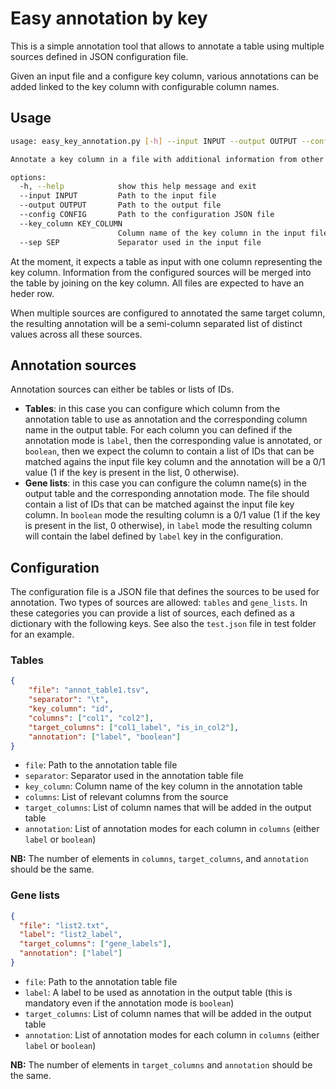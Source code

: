 # Easy annotation by key

This is a simple annotation tool that allows to annotate a table using multiple sources defined in JSON configuration file.

Given an input file and a configure key column, various annotations can be added linked to the key column with configurable column names.

## Usage

```bash
usage: easy_key_annotation.py [-h] --input INPUT --output OUTPUT --config CONFIG --key_column KEY_COLUMN [--sep SEP]

Annotate a key column in a file with additional information from other files

options:
  -h, --help            show this help message and exit
  --input INPUT         Path to the input file
  --output OUTPUT       Path to the output file
  --config CONFIG       Path to the configuration JSON file
  --key_column KEY_COLUMN
                        Column name of the key column in the input file
  --sep SEP             Separator used in the input file
```

At the moment, it expects a table as input with one column representing the key column. Information from the configured sources will be merged into the table by joining on the key column. All files are expected to have an heder row.

When multiple sources are configured to annotated the same target column, the resulting annotation will be a semi-column separated list of distinct values across all these sources.

## Annotation sources

Annotation sources can either be tables or lists of IDs. 

- **Tables**: in this case you can configure which column from the annotation table to use as annotation and the corresponding column name in the output table. For each column you can defined if the annotation mode is `label`, then the corresponding value is annotated, or `boolean`, then we expect the column to contain a list of IDs that can be matched agains the input file key column and the annotation will be a 0/1 value (1 if the key is present in the list, 0 otherwise).
- **Gene lists**: in this case you can configure the column name(s) in the output table and the corresponding annotation mode. The file should contain a list of IDs that can be matched against the input file key column. In `boolean` mode the resulting column is a 0/1 value (1 if the key is present in the list, 0 otherwise), in `label` mode the resulting column will contain the label defined by `label` key in the configuration.

## Configuration

The configuration file is a JSON file that defines the sources to be used for annotation. Two types of sources are allowed: `tables` and `gene_lists`. In these categories you can provide a list of sources, each defined as a dictionary with the following keys. See also the `test.json` file in test folder for an example.

### Tables

```json
{
	"file": "annot_table1.tsv",
	"separator": "\t",
	"key_column": "id",
	"columns": ["col1", "col2"],
	"target_columns": ["col1_label", "is_in_col2"],
	"annotation": ["label", "boolean"]
}
```

- `file`: Path to the annotation table file
- `separator`: Separator used in the annotation table file
- `key_column`: Column name of the key column in the annotation table
- `columns`: List of relevant columns from the source
- `target_columns`: List of column names that will be added in the output table
- `annotation`: List of annotation modes for each column in `columns` (either `label` or `boolean`)

**NB:** The number of elements in `columns`, `target_columns`, and `annotation` should be the same.

### Gene lists

```json
{
  "file": "list2.txt",
  "label": "list2_label",
  "target_columns": ["gene_labels"],
  "annotation": ["label"]
}
```

- `file`: Path to the annotation table file
- `label`: A label to be used as annotation in the output table (this is mandatory even if the annotation mode is `boolean`)
- `target_columns`: List of column names that will be added in the output table
- `annotation`: List of annotation modes for each column in `columns` (either `label` or `boolean`)

**NB:** The number of elements in `target_columns` and `annotation` should be the same.
